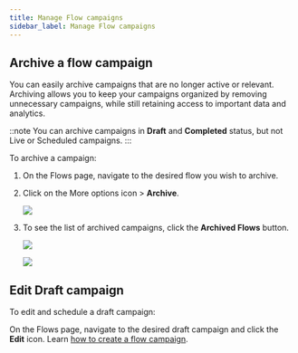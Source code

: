 ```yaml
---
title: Manage Flow campaigns
sidebar_label: Manage Flow campaigns
---
```


## Archive a flow campaign

You can easily archive campaigns that are no longer active or relevant. Archiving allows you to keep your campaigns organized by removing unnecessary campaigns, while still retaining access to important data and analytics. 

::note
You can archive campaigns in **Draft** and **Completed** status, but not Live or Scheduled campaigns.
:::

To archive a campaign:
1. On the Flows page, navigate to the desired flow you wish to archive.
2. Click on the More options icon > **Archive**.

   ![](https://i.imgur.com/b2reTkf.png)

3. To see the list of archived campaigns, click the **Archived Flows** button.

   ![](https://i.imgur.com/Pnfyc37.png)

   ![](https://i.imgur.com/AkPkN5e.png)



## Edit Draft campaign

To edit and schedule a draft campaign:

On the Flows page, navigate to the desired draft campaign and click the **Edit** icon. Learn [how to create a flow campaign](https://docs.yellow.ai/docs/platform_concepts/engagement/flows_campaign).

